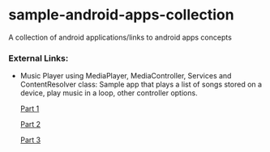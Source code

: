 # sample-android-apps-collection
A collection of android applications/links to android apps concepts

### External Links:
* Music Player using MediaPlayer, MediaController, Services and ContentResolver class: Sample app that plays a list of songs stored on a device, play music in a loop, other controller options.

    [Part 1](https://code.tutsplus.com/tutorials/create-a-music-player-on-android-project-setup--mobile-22764)
    
    [Part 2](https://code.tutsplus.com/tutorials/create-a-music-player-on-android-song-playback--mobile-22778)
    
    [Part 3](https://code.tutsplus.com/tutorials/create-a-music-player-on-android-user-controls--mobile-22787)
